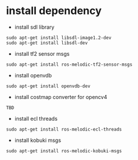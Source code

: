 # install dependency
- install sdl library
```
sudo apt-get install libsdl-image1.2-dev
sudo apt-get install libsdl-dev
```
- install tf2 sensor msgs
```
sudo apt-get install ros-melodic-tf2-sensor-msgs 
```
- install openvdb
```
sudo apt-get install openvdb-dev
```

- install costmap converter for opencv4
```
TBD
```
- install ecl threads
```
sudo apt-get install ros-melodic-ecl-threads    
```
- install kobuki msgs
```
sudo apt-get install ros-melodic-kobuki-msgs
```
